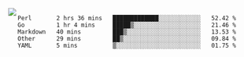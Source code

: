 

<a href="https://github.com/anuraghazra/github-readme-stats">
  <img align="left" src="https://github-readme-stats.vercel.app/api?username=kfly8&count_private=true&show_icons=true&theme=calm" />
</a>


<!--START_SECTION:waka-->
```text
Perl       2 hrs 36 mins   █████████████░░░░░░░░░░░░   52.42 % 
Go         1 hr 4 mins     █████▒░░░░░░░░░░░░░░░░░░░   21.46 % 
Markdown   40 mins         ███▒░░░░░░░░░░░░░░░░░░░░░   13.53 % 
Other      29 mins         ██▒░░░░░░░░░░░░░░░░░░░░░░   09.84 % 
YAML       5 mins          ▒░░░░░░░░░░░░░░░░░░░░░░░░   01.75 % 
```
<!--END_SECTION:waka-->
